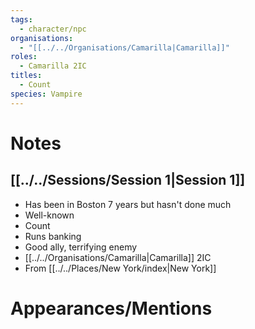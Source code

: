 ```yaml
---
tags:
  - character/npc
organisations:
  - "[[../../Organisations/Camarilla|Camarilla]]"
roles:
  - Camarilla 2IC
titles:
  - Count
species: Vampire
---
```

# Notes
## [[../../Sessions/Session 1|Session 1]]
- Has been in Boston 7 years but hasn't done much
- Well-known
- Count
- Runs banking
- Good ally, terrifying enemy
- [[../../Organisations/Camarilla|Camarilla]] 2IC
- From [[../../Places/New York/index|New York]]

# Appearances/Mentions

